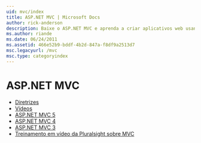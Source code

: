 ```yaml
---
uid: mvc/index
title: ASP.NET MVC | Microsoft Docs
author: rick-anderson
description: Baixe o ASP.NET MVC e aprenda a criar aplicativos web usando o padrão de controlador de exibição do modelo.
ms.author: riande
ms.date: 06/24/2011
ms.assetid: 466e52b9-bddf-4b2d-847a-f8df9a2513d7
msc.legacyurl: /mvc
msc.type: categoryindex
---
```

<a name="aspnet-mvc"></a>ASP.NET MVC
====================
- [Diretrizes](overview/index.md)
- [Vídeos](videos/index.md)
- [ASP.NET MVC 5](mvc5.md)
- [ASP.NET MVC 4](mvc4.md)
- [ASP.NET MVC 3](mvc3.md)
- [Treinamento em vídeo da Pluralsight sobre MVC](pluralsight.md)
